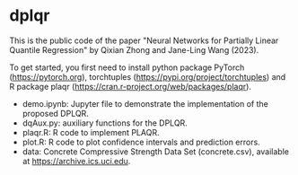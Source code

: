# dplqr
This is the public code of the paper "Neural Networks for Partially Linear Quantile Regression" by Qixian Zhong and Jane-Ling Wang (2023).

To get started, you first need to install python package PyTorch (https://pytorch.org), torchtuples (https://pypi.org/project/torchtuples) and R package plaqr (https://cran.r-project.org/web/packages/plaqr). 
- demo.ipynb: Jupyter file to demonstrate the implementation of the proposed DPLQR.
- dqAux.py: auxiliary functions for the DPLQR.
- plaqr.R: R code to implement PLAQR.
- plot.R: R code to plot confidence intervals and prediction errors.
- data: Concrete Compressive Strength Data Set (concrete.csv), available at https://archive.ics.uci.edu.
